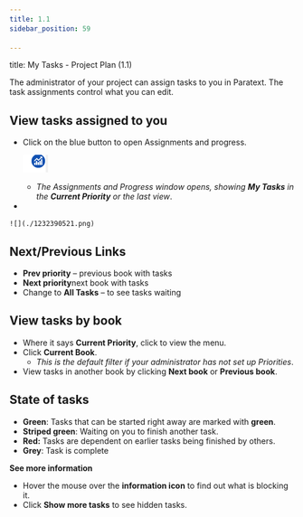 ```yaml
---
title: 1.1
sidebar_position: 59

---
```




title: My Tasks - Project Plan (1.1)


The administrator of your project can assign tasks to you in Paratext. The task assignments control what you can edit.


## View tasks assigned to you

- Click on the blue button to open Assignments and progress.

	![](./928198510.png)

	- _The Assignments and Progress window opens, showing_ _**My Tasks**_ _in the_ _**Current Priority**_ _or the last view_.
- 

	![](./1232390521.png)


## Next/Previous Links

- **Prev priority** – previous book with tasks
- **Next priority**next book with tasks
- Change to **All Tasks** – to see tasks waiting

## View tasks by book

- Where it says **Current Priority**, click to view the menu.
- Click **Current Book**.
	- _This is the default filter if your administrator has not set up Priorities_.
- View tasks in another book by clicking **Next book** or **Previous book**.

## State of tasks

- **Green**: Tasks that can be started right away are marked with **green**.
- **Striped green**: Waiting on you to finish another task.
- **Red:** Tasks are dependent on earlier tasks being finished by others.
- **Grey**: Task is complete

**See more information**

- Hover the mouse over the **information icon** to find out what is blocking it.
- Click **Show more tasks** to see hidden tasks.
